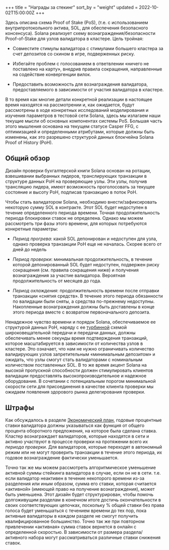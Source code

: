 +++
title = "Награды за стекинг"
sort_by = "weight"
updated = 2022-10-02T15:00:00Z
+++

Здесь описана схема Proof of Stake \(PoS\), \(т.е. с использованием внутрипротокольного актива, SOL, для обеспечения безопасного консенсуса\). Solana реализует схему вознаграждения/безопасности Proof-of-Stake для узлов валидатора в кластере. Цель тройная:

- Совместите стимулы валидатора с стимулами большего кластера за счет депозитов со скином в игре, подверженных риску.

- Избегайте проблем с голосованием в ответвлении «ничего не поставлено на карту», ​​внедрив правила сокращения, направленные на содействие конвергенции вилок.

- Предоставить возможность для вознаграждения валидатора, предоставляемого в зависимости от участия валидатора в кластере.

В то время как многие детали конкретной реализации в настоящее время находятся на рассмотрении и, как ожидается, будут рассмотрены в ходе конкретных исследований моделирования и изучения параметров в тестовой сети Solana, здесь мы излагаем наши текущие мысли об основных компонентах системы PoS. Большая часть этого мышления основана на текущем статусе Casper FFG, с оптимизацией и определенными атрибутами, которые должны быть изменены, как это разрешено структурой данных блокчейна Solana Proof of History \(PoH\).

## Общий обзор

Дизайн проверки бухгалтерской книги Solana основан на ротации, взвешивании выбранных лидеров, транслирующих транзакции в структуре данных PoH на проверяющие узлы. Эти узлы, получив трансляцию лидера, имеют возможность проголосовать за текущее состояние и высоту PoH, подписав транзакцию в поток PoH.

Чтобы стать валидатором Solana, необходимо внести/зафиксировать некоторую сумму SOL в контракте. Этот SOL будет недоступен в течение определенного периода времени. Точная продолжительность периода блокировки ставок не определена. Однако мы можем рассмотреть три фазы этого времени, для которых потребуются конкретные параметры:

- _Период прогрева_: какой SOL депонирован и недоступен для узла, однако проверка транзакции PoH еще не началась. Скорее всего от дней до недель

- _Период проверки_: минимальная продолжительность, в течение которой депонированный SOL будет недоступен, подвержен риску сокращения \(см. правила сокращения ниже\) и получения вознаграждения за участие валидатора. Вероятная продолжительность от месяцев до года.

- _Период охлаждения_: продолжительность времени после отправки транзакции «снятия средств». В течение этого периода обязанности по валидации были сняты, а средства по-прежнему недоступны. Накопленные вознаграждения должны быть доставлены в конце этого периода вместе с возвратом первоначального депозита.

Ненадежное чувство времени и порядок Solana, обеспечиваемое ее структурой данных PoH, наряду с ее [турбинной](https://www.youtube.com/watch?v=qt_gDRXHrHQ&t=1s) схемой широковещательной передачи и передачи данных, должны обеспечивать менее секунды время подтверждения транзакций, которое масштабируется в зависимости от количества узлов в кластере. Это означает, что нам не нужно ограничивать количество валидирующих узлов запретительным «минимальным депозитом» и ожидать, что узлы смогут стать валидаторами с номинальным количеством поставленных SOL. В то же время акцент Solana на высокой пропускной способности должен стимулировать клиентов валидации предоставлять высокопроизводительное и надежное оборудование. В сочетании с потенциальным порогом минимальной скорости сети для присоединения в качестве клиента проверки мы ожидаем появления здорового рынка делегирования проверки.

## Штрафы

Как обсуждалось в разделе [Экономический план](ed_overview/ed_overview/), годовые процентные ставки валидатора должны указываться как функция от общего процента оборотного предложения, на которое была сделана ставка. Кластер вознаграждает валидаторов, которые находятся в сети и активно участвуют в процессе проверки на протяжении всего их _периода проверки_. Для валидаторов, которые переходят в автономный режим или не могут проверить транзакции в течение этого периода, их годовое вознаграждение фактически уменьшается.

Точно так же мы можем рассмотреть алгоритмическое уменьшение активной суммы стейкинга валидатора в случае, если он не в сети. т.е. если валидатор неактивен в течение некоторого времени из-за разделения или иным образом, сумма его ставки, которая считается «активной» \(имеющей право на получение вознаграждения\), может быть уменьшена. Этот дизайн будет структурирован, чтобы помочь долгоживущим разделам в конечном итоге достичь окончательности в своих соответствующих цепочках, поскольку % общей ставки без права голоса будет уменьшаться с течением времени до тех пор, пока активные валидаторы в каждом разделе не смогут получить квалифицированное большинство. Точно так же при повторном привлечении «активная» сумма ставок вернется в онлайн с определенной скоростью. В зависимости от размера раздела/активного набора могут рассматриваться различные ставки снижения ставок.
